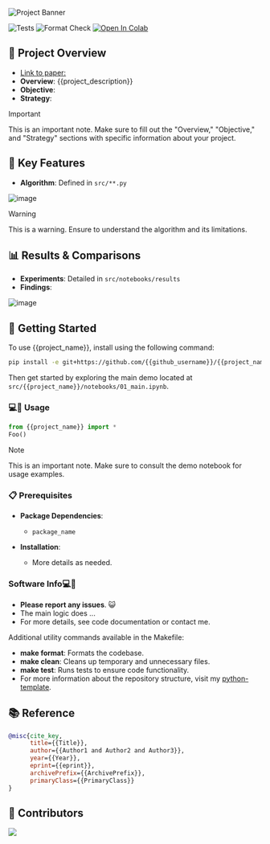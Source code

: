![Project Banner](.github/banner.png)

![Tests](https://github.com/{{github_username}}/{{project_name}}/actions/workflows/tests.yml/badge.svg?branch=main)
![Format Check](https://github.com/{{github_username}}/{{project_name}}/actions/workflows/format-check.yml/badge.svg?branch=main)
<a href="https://colab.research.google.com/github/{{github_username}}/{{project_name}}/blob/main/src/notebooks/01_main.ipynb" target="_parent"><img src="https://colab.research.google.com/assets/colab-badge.svg" alt="Open In Colab"/></a>

## 📌 Project Overview
- [Link to paper:](https://arxiv.org/)
- **Overview**: {{project_description}}
- **Objective**:
- **Strategy**:

> [!IMPORTANT]  
> This is an important note. Make sure to fill out the "Overview," "Objective," and "Strategy" sections with specific information about your project.

## 🌟 Key Features

- **Algorithm**: Defined in `src/**.py`

![image](https://github.com/{{github_username}}/{{project_name}}/images/plot.png)

> [!WARNING]  
> This is a warning. Ensure to understand the algorithm and its limitations.

## 📊 Results & Comparisons

- **Experiments**: Detailed in `src/notebooks/results`
- **Findings**:

![image](https://github.com/{{github_username}}/{{project_name}}/images/plot.png)

## 🚀 Getting Started

To use {{project_name}}, install using the following command:

```bash
pip install -e git+https://github.com/{{github_username}}/{{project_name}}#egg={{project_name}}
```

Then get started by exploring the main demo located at `src/{{project_name}}/notebooks/01_main.ipynb`.

### 💻🐒 Usage

```python
from {{project_name}} import *
Foo()
```

> [!NOTE]  
> This is an important note. Make sure to consult the demo notebook for usage examples.

### 📋 Prerequisites

- **Package Dependencies**:

  - `package_name`

- **Installation**:

  - More details as needed.

### Software Info💻🐒

- **Please report any issues**. 😺
- The main logic does ...
- For more details, see code documentation or contact me.

Additional utility commands available in the Makefile:

- **make format**: Formats the codebase.
- **make clean**: Cleans up temporary and unnecessary files.
- **make test**: Runs tests to ensure code functionality.
- For more information about the repository structure, visit my [python-template](https://github.com/evmckinney9/python-template).

## 📚 Reference

```bibtex
@misc{cite_key,
      title={{Title}},
      author={{Author1 and Author2 and Author3}},
      year={{Year}},
      eprint={{eprint}},
      archivePrefix={{ArchivePrefix}},
      primaryClass={{PrimaryClass}}
}
```

## 👯 Contributors
<a href = "https://github.com/{{github_username}}/{{project_name}}/graphs/contributors">
  <img src = "https://contrib.rocks/image?repo={{github_username}}/{{project_name}}"/>
</a>
